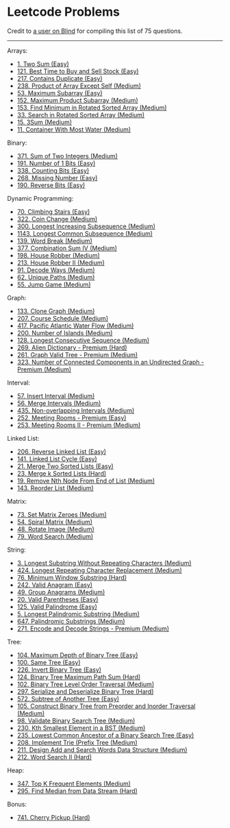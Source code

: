# Leetcode Problems

Credit to [a user on Blind](https://www.teamblind.com/post/New-Year-Gift---Curated-List-of-Top-75-LeetCode-Questions-to-Save-Your-Time-OaM1orEU) for compiling this list of 75 questions.

---

Arrays:
- [1. Two Sum (Easy)](https://leetcode.com/problems/two-sum/)
- [121. Best Time to Buy and Sell Stock (Easy)](https://leetcode.com/problems/best-time-to-buy-and-sell-stock/)
- [217. Contains Duplicate (Easy)](https://leetcode.com/problems/contains-duplicate/)
- [238. Product of Array Except Self (Medium)](https://leetcode.com/problems/product-of-array-except-self/)
- [53. Maximum Subarray (Easy)](https://leetcode.com/problems/maximum-subarray/)
- [152. Maximum Product Subarray (Medium)](https://leetcode.com/problems/maximum-product-subarray/)
- [153. Find Minimum in Rotated Sorted Array (Medium)](https://leetcode.com/problems/find-minimum-in-rotated-sorted-array/)
- [33. Search in Rotated Sorted Array (Medium)](https://leetcode.com/problems/search-in-rotated-sorted-array/)
- [15. 3Sum (Medium)](https://leetcode.com/problems/3sum/)
- [11. Container With Most Water (Medium)](https://leetcode.com/problems/container-with-most-water/)

Binary:
- [371. Sum of Two Integers (Medium)](https://leetcode.com/problems/sum-of-two-integers/)
- [191. Number of 1 Bits (Easy)](https://leetcode.com/problems/number-of-1-bits/)
- [338. Counting Bits (Easy)](https://leetcode.com/problems/counting-bits/)
- [268. Missing Number (Easy)](https://leetcode.com/problems/missing-number/)
- [190. Reverse Bits (Easy)](https://leetcode.com/problems/reverse-bits/)

Dynamic Programming:
- [70. Climbing Stairs (Easy)](https://leetcode.com/problems/climbing-stairs/)
- [322. Coin Change (Medium)](https://leetcode.com/problems/coin-change/)
- [300. Longest Increasing Subsequence (Medium)](https://leetcode.com/problems/longest-increasing-subsequence/)
- [1143. Longest Common Subsequence (Medium)](https://leetcode.com/problems/longest-common-subsequence/)
- [139. Word Break (Medium)](https://leetcode.com/problems/word-break/)
- [377. Combination Sum IV (Medium)](https://leetcode.com/problems/combination-sum-iv/)
- [198. House Robber (Medium)](https://leetcode.com/problems/house-robber/)
- [213. House Robber II (Medium)](https://leetcode.com/problems/house-robber-ii/)
- [91. Decode Ways (Medium)](https://leetcode.com/problems/decode-ways/)
- [62. Unique Paths (Medium)](//leetcode.com/problems/unique-paths/)
- [55. Jump Game (Medium)](https://leetcode.com/problems/jump-game/)

Graph:
- [133. Clone Graph (Medium)](https://leetcode.com/problems/clone-graph/)
- [207. Course Schedule (Medium)](https://leetcode.com/problems/course-schedule/)
- [417. Pacific Atlantic Water Flow (Medium)](https://leetcode.com/problems/pacific-atlantic-water-flow/)
- [200. Number of Islands (Medium)](https://leetcode.com/problems/number-of-islands/)
- [128. Longest Consecutive Sequence (Medium)](https://leetcode.com/problems/longest-consecutive-sequence/)
- [269. Alien Dictionary - Premium (Hard)](https://leetcode.com/problems/alien-dictionary/)
- [261. Graph Valid Tree - Premium (Medium)](https://leetcode.com/problems/graph-valid-tree/)
- [323. Number of Connected Components in an Undirected Graph - Premium (Medium)](https://leetcode.com/problems/number-of-connected-components-in-an-undirected-graph/)

Interval:
- [57. Insert Interval (Medium)](https://leetcode.com/problems/insert-interval/)
- [56. Merge Intervals (Medium)](https://leetcode.com/problems/merge-intervals/)
- [435. Non-overlapping Intervals (Medium)](https://leetcode.com/problems/non-overlapping-intervals/)
- [252. Meeting Rooms - Premium (Easy)](https://leetcode.com/problems/meeting-rooms/)
- [253. Meeting Rooms II - Premium (Medium)](https://leetcode.com/problems/meeting-rooms-ii/)

Linked List:
- [206. Reverse Linked List (Easy)](https://leetcode.com/problems/reverse-linked-list/)
- [141. Linked List Cycle (Easy)](https://leetcode.com/problems/linked-list-cycle/)
- [21. Merge Two Sorted Lists (Easy)](https://leetcode.com/problems/merge-two-sorted-lists/)
- [23. Merge k Sorted Lists (Hard)](https://leetcode.com/problems/merge-k-sorted-lists/)
- [19. Remove Nth Node From End of List (Medium)](https://leetcode.com/problems/remove-nth-node-from-end-of-list/)
- [143. Reorder List (Medium)](https://leetcode.com/problems/reorder-list/)

Matrix:
- [73. Set Matrix Zeroes (Medium)](https://leetcode.com/problems/set-matrix-zeroes/)
- [54. Spiral Matrix (Medium)](https://leetcode.com/problems/spiral-matrix/)
- [48. Rotate Image (Medium)](https://leetcode.com/problems/rotate-image/)
- [79. Word Search (Medium)](https://leetcode.com/problems/word-search/)

String:
- [3. Longest Substring Without Repeating Characters (Medium)](https://leetcode.com/problems/longest-substring-without-repeating-characters/)
- [424. Longest Repeating Character Replacement (Medium)](https://leetcode.com/problems/longest-repeating-character-replacement/)
- [76. Minimum Window Substring (Hard)](https://leetcode.com/problems/minimum-window-substring/)
- [242. Valid Anagram (Easy)](https://leetcode.com/problems/valid-anagram/)
- [49. Group Anagrams (Medium)](https://leetcode.com/problems/group-anagrams/)
- [20. Valid Parentheses (Easy)](https://leetcode.com/problems/valid-parentheses/)
- [125. Valid Palindrome (Easy)](https://leetcode.com/problems/valid-palindrome/)
- [5. Longest Palindromic Substring (Medium)](https://leetcode.com/problems/longest-palindromic-substring/)
- [647. Palindromic Substrings (Medium)](https://leetcode.com/problems/palindromic-substrings/)
- [271. Encode and Decode Strings - Premium (Medium)](https://leetcode.com/problems/encode-and-decode-strings/)

Tree:
- [104. Maximum Depth of Binary Tree (Easy)](https://leetcode.com/problems/maximum-depth-of-binary-tree/)
- [100. Same Tree (Easy)](https://leetcode.com/problems/same-tree/)
- [226. Invert Binary Tree (Easy)](https://leetcode.com/problems/invert-binary-tree/)
- [124. Binary Tree Maximum Path Sum (Hard)](https://leetcode.com/problems/binary-tree-maximum-path-sum/)
- [102. Binary Tree Level Order Traversal (Medium)](https://leetcode.com/problems/binary-tree-level-order-traversal/)
- [297. Serialize and Deserialize Binary Tree (Hard)](https://leetcode.com/problems/serialize-and-deserialize-binary-tree/)
- [572. Subtree of Another Tree (Easy)](https://leetcode.com/problems/subtree-of-another-tree/)
- [105. Construct Binary Tree from Preorder and Inorder Traversal (Medium)](https://leetcode.com/problems/construct-binary-tree-from-preorder-and-inorder-traversal/)
- [98. Validate Binary Search Tree (Medium)](https://leetcode.com/problems/validate-binary-search-tree/)
- [230. Kth Smallest Element in a BST (Medium)](https://leetcode.com/problems/kth-smallest-element-in-a-bst/)
- [235. Lowest Common Ancestor of a Binary Search Tree (Easy)](https://leetcode.com/problems/lowest-common-ancestor-of-a-binary-search-tree/)
- [208. Implement Trie (Prefix Tree (Medium)](https://leetcode.com/problems/implement-trie-prefix-tree/)
- [211. Design Add and Search Words Data Structure (Medium)](https://leetcode.com/problems/add-and-search-word-data-structure-design/)
- [212. Word Search II (Hard)](https://leetcode.com/problems/word-search-ii/)

Heap:
- [347. Top K Frequent Elements (Medium)](https://leetcode.com/problems/top-k-frequent-elements/)
- [295. Find Median from Data Stream (Hard)](https://leetcode.com/problems/find-median-from-data-stream/)

Bonus:
- [741. Cherry Pickup (Hard)](https://leetcode.com/problems/cherry-pickup/)
